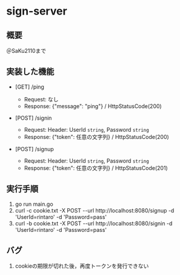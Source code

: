 # sign-server

## 概要
＠SaKu2110まで  

## 実装した機能
- [GET] /ping
  - Request: なし
  - Response: {"message": "ping"} / HttpStatusCode(200)
- [POST] /signin
  - Request: Header: UserId `string`, Password `string`
  - Response: {"token": 任意の文字列} / HttpStatusCode(200)

- [POST] /signup
  - Request: Header: UserId `string`, Password `string`
  - Response: {"token": 任意の文字列} / HttpStatusCode(201)

## 実行手順
1. go run main.go
1. curl -c cookie.txt -X POST --url http://localhost:8080/signup -d 'UserId=rintaro' -d 'Password=pass'
1. curl -b cookie.txt -X POST --url http://localhost:8080/signin -d 'UserId=rintaro' -d 'Password=pass'

## バグ
1. cookieの期限が切れた後，再度トークンを発行できない